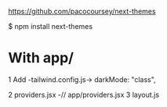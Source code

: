 https://github.com/pacocoursey/next-themes

$ npm install next-themes

# With app/

1 Add
-tailwind.config.js-> darkMode: "class",

2 providers.jsx
-// app/providers.jsx
3 layout.js
